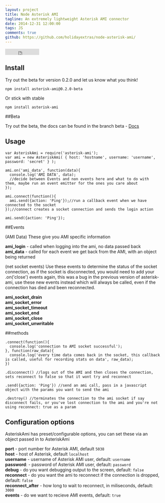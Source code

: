 ```yaml
---
layout: project
title: Node Asterisk AMI
tagline: An extremely lightweight Asterisk AMI connector
date: 2014-12-31 12:00:00
tags: JS
comments: true
github: https://github.com/holidayextras/node-asterisk-ami/
---
```


<iframe src="http://ghbtns.com/github-btn.html?user=holidayextras&repo=node-asterisk-ami&type=watch&count=true"
  allowtransparency="true" frameborder="0" scrolling="0" width="110" height="20" align="center"></iframe>

## Install

Try out the beta for version 0.2.0 and let us know what you think!

```
npm install asterisk-ami@0.2.0-beta
```

Or stick with stable


```
npm install asterisk-ami
```

##Beta

Try out the beta, the docs can be found in the branch beta - [Docs](https://github.com/holidayextras/node-asterisk-ami/tree/beta)


## Usage

```
var AsteriskAmi = require('asterisk-ami');
var ami = new AsteriskAmi( { host: 'hostname', username: 'username', password: 'secret' } );

ami.on('ami_data', function(data){
  console.log('AMI DATA', data);
  //decide between Events and non events here and what to do with them, maybe run an event emitter for the ones you care about
});

ami.connect(function(){
  ami.send({action: 'Ping'});//run a callback event when we have connected to the socket
});//connect creates a socket connection and sends the login action

ami.send({action: 'Ping'});
```

##Events

(AMI Data)
These give you AMI specific information

**ami_login** - called when logging into the ami, no data passed back<br>
**ami_data** - called for each event we get back from the AMI, with an object being returned

(net socket events)
Use these events to determine the status of the socket connection, as if the socket is disconnected, you would need to add your .on('close') events again, this was a bug in the previous version of asterisk-ami, use these new events instead which will always be called, even if the connection has died and been reconnected.

**ami_socket_drain**<br>
**ami_socket_error**<br>
**ami_socket_timeout**<br>
**ami_socket_end**<br>
**ami_socket_close**<br>
**ami_socket_unwritable**<br>



##methods

```
.connect(function(){
  console.log('connection to AMI socket successful');
}, function(raw_data){
  console.log('every time data comes back in the socket, this callback is called, useful for recording stats on data', raw_data);
})

.disconnect() //logs out of the AMI and then closes the connection, sets reconnect to false so that it wont try and reconnect

.send({action: 'Ping'}) //send an ami call, pass in a javascript object with the params you want to send the ami

.destroy() //terminates the connection to the ami socket if say disconnect fails, or you've lost connection to the ami and you're not using reconnect: true as a param

```


## Configuration options

AsteriskAmi has preset/configurable options, you can set these via an object passed in to AsteriskAmi

**port** - port number for Asterisk AMI, default `5038`<br>
**host** - host of Asterisk, default `localhost`<br>
**username** - username of Asterisk AMI user, default: `username`<br>
**password**: - password of Asterisk AMI user, default: `password`<br>
**debug** - do you want debugging output to the screen, default: `false`<br>
**reconnect** - do you want the ami to reconnect if the connection is dropped, default: `false`<br>
**reconnect_after** - how long to wait to reconnect, in miliseconds, default: `3000`<br>
**events** - do we want to recieve AMI events, default: `true`<br>


